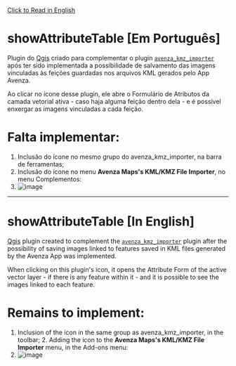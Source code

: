 [Click to Read in English](#tasks)
# showAttributeTable [Em Português]

Plugin do [Qgis](https://qgis.org/) criado para complementar o plugin [`avenza_kmz_importer`](https://github.com/lakto69/avenza_kmz_importer) após ter sido implementada a possibilidade de salvamento das imagens vinculadas às feições guardadas nos arquivos KML gerados pelo App Avenza.

Ao clicar no ícone desse plugin, ele abre o Formulário de Atributos da camada vetorial ativa - caso haja alguma feição dentro dela - e é possível enxergar as imagens vinculadas a cada feição.


# Falta implementar:  
  1. Inclusão do ícone no mesmo grupo do avenza_kmz_importer, na barra de ferramentas;
  2. Inclusão do ícone no menu **Avenza Maps's KML/KMZ File Importer**, no menu Complementos:
  3. ![image](https://github.com/user-attachments/assets/24e3c087-f65c-4760-99cf-084e492b1399)

---
<a name="tasks">
  
# showAttributeTable [In English]
</a>

[Qgis](https://qgis.org/) plugin created to complement the [`avenza_kmz_importer`](https://github.com/lakto69/avenza_kmz_importer) plugin after the possibility of saving images linked to features saved in KML files generated by the Avenza App was implemented.

When clicking on this plugin's icon, it opens the Attribute Form of the active vector layer - if there is any feature within it - and it is possible to see the images linked to each feature.

# Remains to implement:
1. Inclusion of the icon in the same group as avenza_kmz_importer, in the toolbar; 2. Adding the icon to the **Avenza Maps's KML/KMZ File Importer** menu, in the Add-ons menu:
3. ![image](https://github.com/user-attachments/assets/24e3c087-f65c-4760-99cf-084e492b1399)
